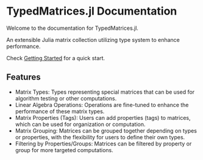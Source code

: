 # TypedMatrices.jl Documentation

Welcome to the documentation for TypedMatrices.jl.

An extensible Julia matrix collection utilizing type system to enhance performance.

Check [Getting Started](@ref) for a quick start.

## Features

- Matrix Types: Types representing special matrices that can be used for algorithm testing or other computations.
- Linear Algebra Operations: Operations are fine-tuned to enhance the performance of these matrix types.
- Matrix Properties (Tags): Users can add properties (tags) to matrices, which can be used for organization or computation.
- Matrix Grouping: Matrices can be grouped together depending on types or properties, with the flexibility for users to define their own types.
- Filtering by Properties/Groups: Matrices can be filtered by property or group for more targeted computations.
